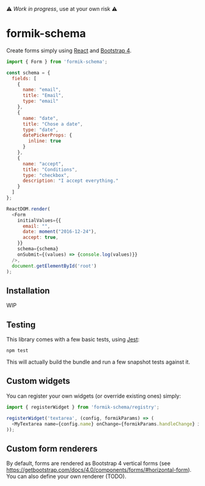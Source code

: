 ⚠ *Work in progress*, use at your own risk ⚠

# formik-schema

Create forms simply using [React](https://reactjs.org/) and [Bootstrap 4](https://getbootstrap.com/).

```js
import { Form } from 'formik-schema';

const schema = {
  fields: [
    {
      name: "email",
      title: "Email",
      type: "email"
    },
    {
      name: "date",
      title: "Chose a date",
      type: "date",
      datePickerProps: {
        inline: true
      }
    },
    {
      name: "accept",
      title: "Conditions",
      type: "checkbox",
      description: "I accept everything."
    }
  ]
};

ReactDOM.render(
  <Form
    initialValues={{
      email: "",
      date: moment("2016-12-24"),
      accept: true,
    }}
    schema={schema}
    onSubmit={(values) => {console.log(values)}}
  />,
  document.getElementById('root')
);
```

## Installation

WIP

## Testing

This library comes with a few basic tests, using [Jest](http://facebook.github.io/jest/):

    npm test

This will actually build the bundle and run a few snapshot tests against it.

## Custom widgets

You can register your own widgets (or override existing ones) simply:

```js
import { registerWidget } from 'formik-schema/registry';

registerWidget('textarea', (config, formikParams) => (
  <MyTextarea name={config.name} onChange={formikParams.handleChange} id={config.name} value={formikParams.values[config.name]} rows={config.rows || 3} />
));
```

## Custom form renderers

By default, forms are rendered as Bootstrap 4 vertical forms (see <https://getbootstrap.com/docs/4.0/components/forms/#horizontal-form>). You can also define your own renderer (TODO).
